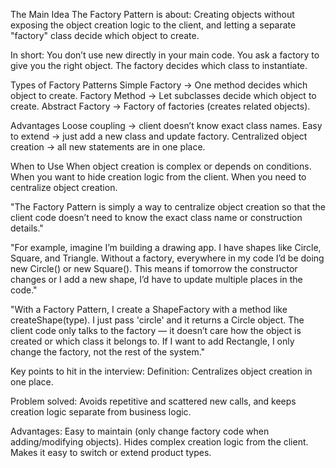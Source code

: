 The Main Idea
The Factory Pattern is about:
Creating objects without exposing the object creation logic to the client,
and letting a separate "factory" class decide which object to create.

In short:
You don’t use new directly in your main code.
You ask a factory to give you the right object.
The factory decides which class to instantiate.

Types of Factory Patterns
Simple Factory → One method decides which object to create.
Factory Method → Let subclasses decide which object to create.
Abstract Factory → Factory of factories (creates related objects).

Advantages
Loose coupling → client doesn’t know exact class names.
Easy to extend → just add a new class and update factory.
Centralized object creation → all new statements are in one place.

When to Use
When object creation is complex or depends on conditions.
When you want to hide creation logic from the client.
When you need to centralize object creation.

"The Factory Pattern is simply a way to centralize object creation so that the client code doesn’t need to know the exact class name or construction details."

"For example, imagine I’m building a drawing app. I have shapes like Circle, Square, and Triangle. Without a factory, everywhere in my code I’d be doing new Circle() or new Square(). This means if tomorrow the constructor changes or I add a new shape, I’d have to update multiple places in the code."

"With a Factory Pattern, I create a ShapeFactory with a method like createShape(type). I just pass 'circle' and it returns a Circle object. The client code only talks to the factory — it doesn’t care how the object is created or which class it belongs to. If I want to add Rectangle, I only change the factory, not the rest of the system."

Key points to hit in the interview:
Definition: Centralizes object creation in one place.

Problem solved: Avoids repetitive and scattered new calls, and keeps creation logic separate from business logic.

Advantages:
Easy to maintain (only change factory code when adding/modifying objects).
Hides complex creation logic from the client.
Makes it easy to switch or extend product types.
